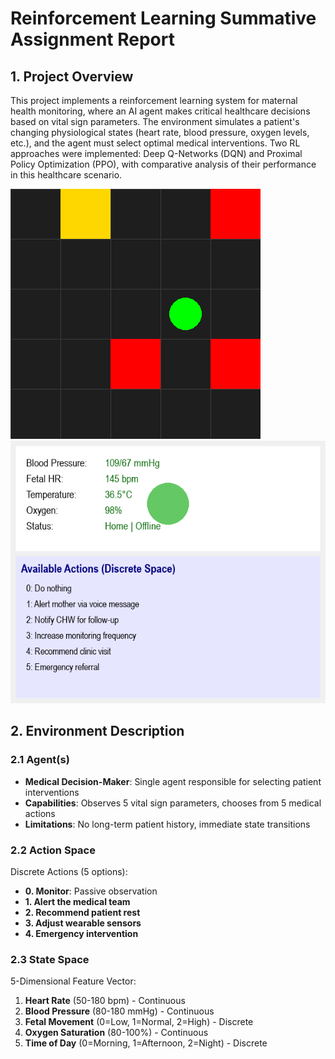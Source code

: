 # Reinforcement Learning Summative Assignment Report  

## 1. Project Overview  
This project implements a reinforcement learning system for maternal health monitoring, where an AI agent makes critical healthcare decisions based on vital sign parameters. The environment simulates a patient's changing physiological states (heart rate, blood pressure, oxygen levels, etc.), and the agent must select optimal medical interventions. Two RL approaches were implemented: Deep Q-Networks (DQN) and Proximal Policy Optimization (PPO), with comparative analysis of their performance in this healthcare scenario.

![Agent Demo](images/simulation.gif)
![Agent Demo](images/maternal_health_env.gif)

## 2. Environment Description  

### 2.1 Agent(s)  
- **Medical Decision-Maker**: Single agent responsible for selecting patient interventions  
- **Capabilities**: Observes 5 vital sign parameters, chooses from 5 medical actions  
- **Limitations**: No long-term patient history, immediate state transitions  

### 2.2 Action Space  
Discrete Actions (5 options):  
- **0. Monitor**: Passive observation  
- **1. Alert the medical team**  
- **2. Recommend patient rest**  
- **3. Adjust wearable sensors**  
- **4. Emergency intervention**  

### 2.3 State Space  
5-Dimensional Feature Vector:  
1. **Heart Rate** (50-180 bpm) - Continuous  
2. **Blood Pressure** (80-180 mmHg) - Continuous  
3. **Fetal Movement** (0=Low, 1=Normal, 2=High) - Discrete  
4. **Oxygen Saturation** (80-100%) - Continuous  
5. **Time of Day** (0=Morning, 1=Afternoon, 2=Night) - Discrete  

